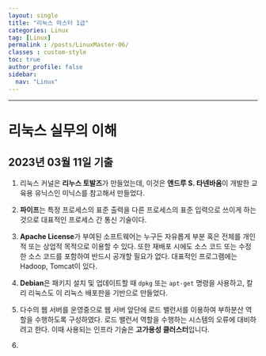 ```yaml
---
layout: single
title: "리눅스 마스터 1급"
categories: Linux
tag: [Linux]
permalink : /posts/LinuxMaster-06/
classes : custom-style
toc: true
author_profile: false
sidebar:
  nav: "Linux"
---
```


<hr>

# 리눅스 실무의 이해

## 2023년 03월 11일 기출

1. 리눅스 커널은 **리누스 토발즈**가 만들었는데, 이것은 **앤드루 S. 타넨바움**이 개발한 교육용 유닉스인 미닉스를 참고해서 만들었다.

2. **파이프**는 특정 프로세스의 표준 출력을 다른 프로세스의 표준 입력으로 쓰이게 하는 것으로 대표적인 프로세스 간 통신 기술이다.

3. **Apache License**가 부여된 소프트웨어는 누구든 자유롭게 부분 혹은 전체를 개인적 또는 상업적 목적으로 이용할 수 있다. 또한 재배포 시에도 소스 코드 또는 수정한 소스 코드를 포함하여 반드시 공개할 필요가 없다. 대표적인 프로그램에는 Hadoop, Tomcat이 있다.

4. **Debian**은 패키지 설치 및 업데이트할 때 `dpkg` 또는 `apt-get` 명령을 사용하고, 칼리 리눅스도 이 리눅스 배포판을 기반으로 만들었다.

5. 다수의 웹 서버를 운영중으로 웹 서버 앞단에 로드 밸런서를 이용하여 부하분산 역할을 수행하도록 구성하였다. 로드 밸런서 역할을 수행하는 시스템의 오류에 대비하려고 한다. 이때 사용되는 인프라 기술은 **고가용성 클러스터**입니다.

6. 




